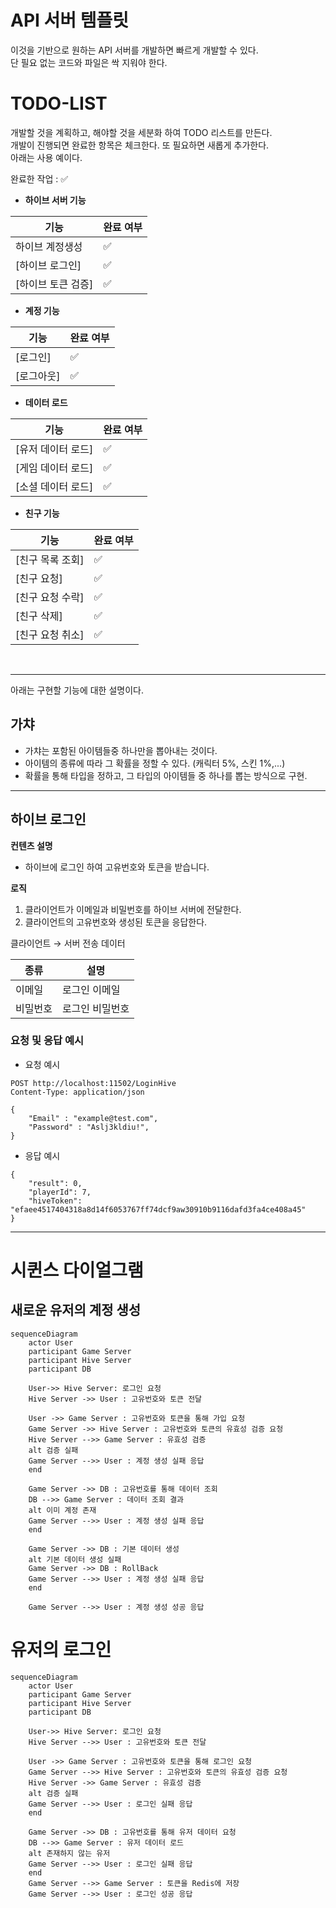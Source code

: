 # API 서버 템플릿
이것을 기반으로 원하는 API 서버를 개발하면 빠르게 개발할 수 있다.  
단 필요 없는 코드와 파일은 싹 지워야 한다.  
   
    	 
# TODO-LIST
개발할 것을 계획하고, 해야할 것을 세분화 하여 TODO 리스트를 만든다.   
개발이 진행되면 완료한 항목은 체크한다. 또 필요하면 새롭게 추가한다.  
아래는 사용 예이다.     

  
완료한 작업 : ✅

- **하이브 서버 기능**
 
| 기능                                         | 완료 여부 |
| -------------------------------------------- | --------- |
| 하이브 계정생성   						| ✅        |
| [하이브 로그인]							| ✅        |
| [하이브 토큰 검증]								 | ✅        |

- **계정 기능**

| 기능                                         | 완료 여부 |
| -------------------------------------------- | --------- |
| [로그인]						              | ✅        |
| [로그아웃]								       | ✅        |

- **데이터 로드**

| 기능                                         | 완료 여부 |
| -------------------------------------------- | --------- |
| [유저 데이터 로드]	                		 | ✅        |
| [게임 데이터 로드]	                		 | ✅        |
| [소셜 데이터 로드]	                		 | ✅        |

- **친구 기능**

| 기능                                            | 완료 여부 |
| ----------------------------------------------- | --------- |
| [친구 목록 조회]								  | ✅        |
| [친구 요청]								  | ✅        |
| [친구 요청 수락]								  | ✅        |
| [친구 삭제]								  | ✅        |
| [친구 요청 취소]								  | ✅        |


<br>  
  
---  
아래는 구현할 기능에 대한 설명이다.    
  
## 가챠
- 가챠는 포함된 아이템들중 하나만을 뽑아내는 것이다.
- 아이템의 종류에 따라 그 확률을 정할 수 있다. (캐릭터 5%, 스킨 1%,...)
- 확률을 통해 타입을 정하고, 그 타입의 아이템들 중 하나를 뽑는 방식으로 구현.
  
  
---
## 하이브 로그인

**컨텐츠 설명**
- 하이브에 로그인 하여 고유번호와 토큰을 받습니다.

**로직**
1. 클라이언트가 이메일과 비밀번호를 하이브 서버에 전달한다.
1. 클라이언트의 고유번호와 생성된 토큰을 응답한다. 


클라이언트 → 서버 전송 데이터

| 종류                  | 설명                             |
| --------------------- | -------------------------------- |
| 이메일               | 로그인 이메일 |
| 비밀번호             | 로그인 비밀번호 |


### 요청 및 응답 예시

- 요청 예시

```
POST http://localhost:11502/LoginHive
Content-Type: application/json

{
    "Email" : "example@test.com",
    "Password" : "Aslj3kldiu!",
}
```

- 응답 예시

```
{
    "result": 0,
    "playerId": 7,
    "hiveToken": "efaee4517404318a8d14f6053767ff74dcf9aw30910b9116dafd3fa4ce408a45"
}
```    
  
---  
# 시퀸스 다이얼그램
   
## 새로운 유저의 계정 생성

```mermaid
sequenceDiagram
	actor User
	participant Game Server
	participant Hive Server
	participant DB

	User->> Hive Server: 로그인 요청
	Hive Server ->> User : 고유번호와 토큰 전달

	User ->> Game Server : 고유번호와 토큰을 통해 가입 요청
	Game Server ->> Hive Server : 고유번호와 토큰의 유효성 검증 요청
	Hive Server -->> Game Server : 유효성 검증
	alt 검증 실패
	Game Server -->> User : 계정 생성 실패 응답
	end
	
	Game Server ->> DB : 고유번호를 통해 데이터 조회
	DB -->> Game Server : 데이터 조회 결과
	alt 이미 계정 존재
	Game Server -->> User : 계정 생성 실패 응답
	end

	Game Server ->> DB : 기본 데이터 생성
	alt 기본 데이터 생성 실패
	Game Server ->> DB : RollBack
	Game Server -->> User : 계정 생성 실패 응답
	end

	Game Server -->> User : 계정 생성 성공 응답

```  
  
  
# 유저의 로그인
```mermaid
sequenceDiagram
	actor User
	participant Game Server
	participant Hive Server
	participant DB

	User->> Hive Server: 로그인 요청
	Hive Server -->> User : 고유번호와 토큰 전달

	User ->> Game Server : 고유번호와 토큰을 통해 로그인 요청
	Game Server -->> Hive Server : 고유번호와 토큰의 유효성 검증 요청
	Hive Server ->> Game Server : 유효성 검증
	alt 검증 실패
	Game Server -->> User : 로그인 실패 응답
	end
	
	Game Server ->> DB : 고유번호를 통해 유저 데이터 요청
	DB -->> Game Server : 유저 데이터 로드
	alt 존재하지 않는 유저
	Game Server -->> User : 로그인 실패 응답
	end
	Game Server -->> Game Server : 토큰을 Redis에 저장
	Game Server -->> User : 로그인 성공 응답
```   

